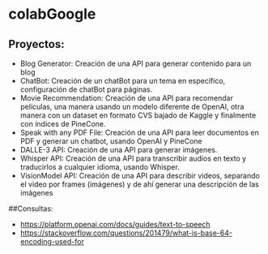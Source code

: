# colabGoogle
## Proyectos:
  - Blog Generator: Creación de una API para generar contenido para un blog
  - ChatBot: Creación de un chatBot para un tema en específico, configuración de chatBot para páginas.
  - Movie Recommendation: Creación de una API para recomendar películas, una manera usando un modelo diferente de OpenAI, otra manera con un dataset en formato CVS bajado de Kaggle y finalmente con índices de PineCone.
  - Speak with any PDF File: Creación de una API para leer documentos en PDF y generar un chatbot, usando OpenAI y PineCone
  - DALLE-3 API: Creación de una API para generar imágenes.
  - Whisper API: Creación de una API para transcribir audios en texto y traducirlos a cualquier idioma, usando Whisper.
  - VisionModel API: Creación de una API para describir videos, separando el video por frames (imágenes) y de ahí generar una descripción de las imágenes

##Consultas:
  - https://platform.openai.com/docs/guides/text-to-speech
  - https://stackoverflow.com/questions/201479/what-is-base-64-encoding-used-for
